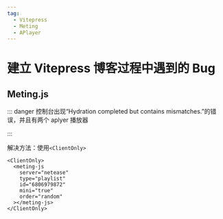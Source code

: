 ```yaml
---
tag:
  - Vitepress
  - Meting
  - APlayer
---
```


# 建立 Vitepress 博客过程中遇到的 Bug

## Meting.js

::: danger
控制台出现“Hydration completed but contains mismatches.”的错误，并且有两个 aplyer 播放器

:::

解决方法：使用`<ClientOnly>`

```vue
<ClientOnly>
  <meting-js
    server="netease"
    type="playlist"
    id="6806979872"
    mini="true"
    order="random"
  ></meting-js>
</ClientOnly>
```
